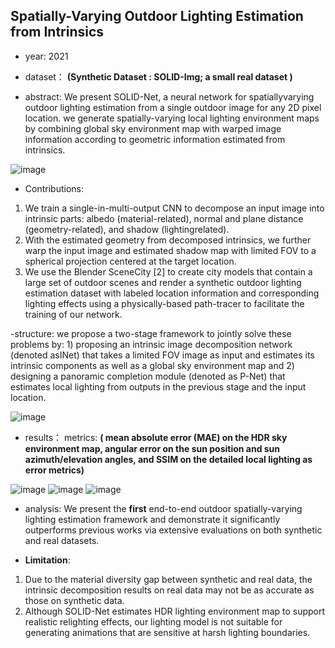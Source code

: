 ## Spatially-Varying Outdoor Lighting Estimation from Intrinsics

- year: 2021

- dataset：  **(Synthetic Dataset : SOLID-Img;  a small real dataset )**  

- abstract: We present SOLID-Net, a neural network for spatiallyvarying outdoor lighting estimation from a single outdoor image for any 2D pixel location. we generate spatially-varying local lighting environment maps by combining global sky environment map with warped image information according to geometric information estimated from intrinsics.

![image](https://github.com/VLISLAB/360-DL-Survey/blob/main/Images/SOLIDabstract.png)

- Contributions:
1) We train a single-in-multi-output CNN to decompose an input image into intrinsic parts: albedo (material-related), normal and plane distance (geometry-related), and shadow (lightingrelated). 
2) With the estimated geometry from decomposed intrinsics, we further warp the input image and estimated shadow map with limited FOV to a spherical projection centered at the target location.
3) We use the Blender SceneCity [2] to create city models that contain a large set of outdoor scenes and render a synthetic outdoor lighting estimation dataset with labeled location information and corresponding lighting effects using a physically-based path-tracer to facilitate the training of our network.

-structure: we propose a two-stage framework to jointly solve these problems by: 1) proposing an intrinsic image decomposition network (denoted asINet) that takes a limited FOV image as input and estimates its intrinsic components as well as a global sky environment map and 2) designing a panoramic completion module (denoted as P-Net) that estimates local lighting from outputs in the previous stage and the input location.

![image](https://github.com/VLISLAB/360-DL-Survey/blob/main/Images/SOLIDstructure.png)

- results：
metrics: **( mean absolute error (MAE) on the HDR sky environment map, angular error on the sun position and sun azimuth/elevation angles, and SSIM on the detailed local lighting as error metrics)**

![image](https://github.com/VLISLAB/360-DL-Survey/blob/main/Images/SOLIDresult.png)
![image](https://github.com/VLISLAB/360-DL-Survey/blob/main/Images/SOLIDresult1.png)
![image](https://github.com/VLISLAB/360-DL-Survey/blob/main/Images/SOLIDresult2.png)

- analysis:  We present the **first** end-to-end outdoor spatially-varying lighting estimation framework and demonstrate it significantly outperforms previous works via extensive evaluations on both synthetic and real datasets.

- **Limitation**:  
1) Due to the material diversity gap between synthetic and real data, the intrinsic decomposition results on real data may not be as accurate as those on synthetic data.
2) Although SOLID-Net estimates HDR lighting environment map to support realistic relighting effects, our lighting model is not suitable for generating animations that are sensitive at harsh lighting boundaries.
